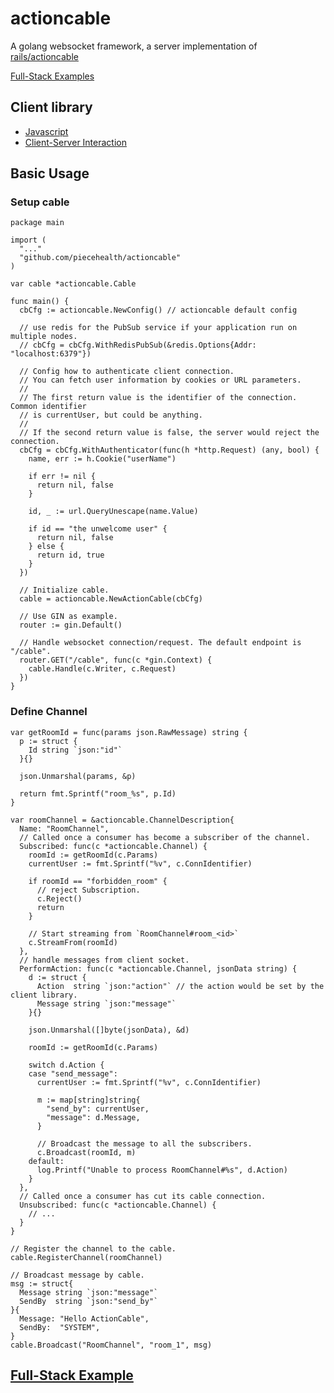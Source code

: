 # actioncable

A golang websocket framework, a server implementation of [rails/actioncable](https://github.com/rails/rails/tree/main/actioncable)

[Full-Stack Examples](https://github.com/piecehealth/actioncable-examples)

## Client library
* [Javascript](https://www.npmjs.com/package/@rails/actioncable)
* [Client-Server Interaction](https://guides.rubyonrails.org/action_cable_overview.html#client-server-interaction)

## Basic Usage

### Setup cable

```golang
package main

import (
  "..."
  "github.com/piecehealth/actioncable"
)

var cable *actioncable.Cable

func main() {
  cbCfg := actioncable.NewConfig() // actioncable default config

  // use redis for the PubSub service if your application run on multiple nodes.
  // cbCfg = cbCfg.WithRedisPubSub(&redis.Options{Addr: "localhost:6379"})

  // Config how to authenticate client connection.
  // You can fetch user information by cookies or URL parameters.
  //
  // The first return value is the identifier of the connection. Common identifier
  // is currentUser, but could be anything.
  //
  // If the second return value is false, the server would reject the connection.
  cbCfg = cbCfg.WithAuthenticator(func(h *http.Request) (any, bool) {
    name, err := h.Cookie("userName")

    if err != nil {
      return nil, false
    }

    id, _ := url.QueryUnescape(name.Value)

    if id == "the unwelcome user" {
      return nil, false
    } else {
      return id, true
    }
  })

  // Initialize cable.
  cable = actioncable.NewActionCable(cbCfg)

  // Use GIN as example.
  router := gin.Default()

  // Handle websocket connection/request. The default endpoint is "/cable".
  router.GET("/cable", func(c *gin.Context) {
    cable.Handle(c.Writer, c.Request)
  })
}
```

### Define Channel
```golang
var getRoomId = func(params json.RawMessage) string {
  p := struct {
    Id string `json:"id"`
  }{}

  json.Unmarshal(params, &p)

  return fmt.Sprintf("room_%s", p.Id)
}

var roomChannel = &actioncable.ChannelDescription{
  Name: "RoomChannel",
  // Called once a consumer has become a subscriber of the channel.
  Subscribed: func(c *actioncable.Channel) {
    roomId := getRoomId(c.Params)
    currentUser := fmt.Sprintf("%v", c.ConnIdentifier)

    if roomId == "forbidden_room" {
      // reject Subscription.
      c.Reject()
      return
    }

    // Start streaming from `RoomChannel#room_<id>`
    c.StreamFrom(roomId)
  },
  // handle messages from client socket.
  PerformAction: func(c *actioncable.Channel, jsonData string) {
    d := struct {
      Action  string `json:"action"` // the action would be set by the client library.
      Message string `json:"message"`
    }{}

    json.Unmarshal([]byte(jsonData), &d)

    roomId := getRoomId(c.Params)

    switch d.Action {
    case "send_message":
      currentUser := fmt.Sprintf("%v", c.ConnIdentifier)

      m := map[string]string{
        "send_by": currentUser,
        "message": d.Message,
      }

      // Broadcast the message to all the subscribers.
      c.Broadcast(roomId, m)
    default:
      log.Printf("Unable to process RoomChannel#%s", d.Action)
    }
  },
  // Called once a consumer has cut its cable connection.
  Unsubscribed: func(c *actioncable.Channel) {
    // ...
  }
}

// Register the channel to the cable.
cable.RegisterChannel(roomChannel)

// Broadcast message by cable.
msg := struct{
  Message string `json:"message"`
  SendBy  string `json:"send_by"`
}{
  Message: "Hello ActionCable",
  SendBy:  "SYSTEM",
}
cable.Broadcast("RoomChannel", "room_1", msg)
```


## [Full-Stack Example](https://github.com/piecehealth/actioncable-examples)
